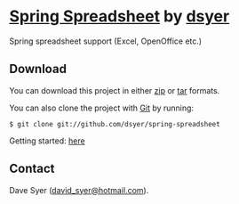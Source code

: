 # [Spring Spreadsheet](https://github.com/dsyer/spring-spreadsheet) by [dsyer](https://github.com/dsyer)

Spring spreadsheet support (Excel, OpenOffice etc.)

## Download

You can download this project in either
[zip](https://github.com/dsyer/spring-spreadsheet/zipball/master) or
[tar](https://github.com/dsyer/spring-spreadsheet/tarball/master) formats.

You can also clone the project with [Git](http://git-scm.com) by running:

    $ git clone git://github.com/dsyer/spring-spreadsheet

Getting started: [here](docs/getting-started.md)

## Contact

Dave Syer (david_syer@hotmail.com).

